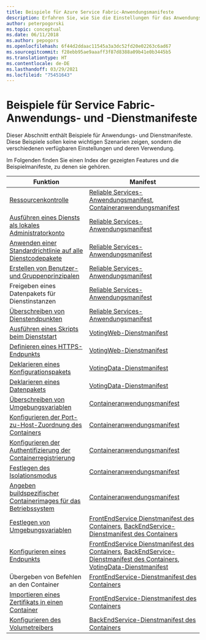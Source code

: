```yaml
---
title: Beispiele für Azure Service Fabric-Anwendungsmanifeste
description: Erfahren Sie, wie Sie die Einstellungen für das Anwendungs- und Dienstmanifest für eine Service Fabric-Anwendung konfigurieren.
author: peterpogorski
ms.topic: conceptual
ms.date: 06/11/2018
ms.author: pepogors
ms.openlocfilehash: 6f44d2ddaac11545a3a3dc52fd20e02263c6ad67
ms.sourcegitcommit: f28ebb95ae9aaaff3f87d8388a09b41e0b3445b5
ms.translationtype: HT
ms.contentlocale: de-DE
ms.lasthandoff: 03/29/2021
ms.locfileid: "75451643"
---
```

# <a name="service-fabric-application-and-service-manifest-examples"></a>Beispiele für Service Fabric-Anwendungs- und -Dienstmanifeste
Dieser Abschnitt enthält Beispiele für Anwendungs- und Dienstmanifeste. Diese Beispiele sollen keine wichtigen Szenarien zeigen, sondern die verschiedenen verfügbaren Einstellungen und deren Verwendung. 

Im Folgenden finden Sie einen Index der gezeigten Features und die Beispielmanifeste, zu denen sie gehören.

|Funktion|Manifest|
|---|---|
|[Ressourcenkontrolle](service-fabric-resource-governance.md)|[Reliable Services-Anwendungsmanifest](service-fabric-manifest-example-reliable-services-app.md#application-manifest), [Containeranwendungsmanifest](service-fabric-manifest-example-container-app.md#application-manifest)|
|[Ausführen eines Diensts als lokales Administratorkonto](service-fabric-application-runas-security.md)|[Reliable Services-Anwendungsmanifest](service-fabric-manifest-example-reliable-services-app.md#application-manifest)|
|[Anwenden einer Standardrichtlinie auf alle Dienstcodepakete](service-fabric-application-runas-security.md#apply-a-default-policy-to-all-service-code-packages)|[Reliable Services-Anwendungsmanifest](service-fabric-manifest-example-reliable-services-app.md#application-manifest)|
|[Erstellen von Benutzer- und Gruppenprinzipalen](service-fabric-application-runas-security.md)|[Reliable Services-Anwendungsmanifest](service-fabric-manifest-example-reliable-services-app.md#application-manifest)|
|Freigeben eines Datenpakets für Dienstinstanzen|[Reliable Services-Anwendungsmanifest](service-fabric-manifest-example-reliable-services-app.md#application-manifest)|
|[Überschreiben von Dienstendpunkten](service-fabric-service-manifest-resources.md#overriding-endpoints-in-servicemanifestxml)|[Reliable Services-Anwendungsmanifest](service-fabric-manifest-example-reliable-services-app.md#application-manifest)|
|[Ausführen eines Skripts beim Dienststart](service-fabric-run-script-at-service-startup.md)|[VotingWeb-Dienstmanifest](service-fabric-manifest-example-reliable-services-app.md#votingweb-service-manifest)|
|[Definieren eines HTTPS-Endpunkts](service-fabric-tutorial-dotnet-app-enable-https-endpoint.md#define-an-https-endpoint-in-the-service-manifest)|[VotingWeb-Dienstmanifest](service-fabric-manifest-example-reliable-services-app.md#votingweb-service-manifest)|
|[Deklarieren eines Konfigurationspakets](service-fabric-application-and-service-manifests.md)|[VotingData-Dienstmanifest](service-fabric-manifest-example-reliable-services-app.md#votingdata-service-manifest)|
|[Deklarieren eines Datenpakets](service-fabric-application-and-service-manifests.md)|[VotingData-Dienstmanifest](service-fabric-manifest-example-reliable-services-app.md#votingdata-service-manifest)|
|[Überschreiben von Umgebungsvariablen](service-fabric-get-started-containers.md#configure-and-set-environment-variables)|[Containeranwendungsmanifest](service-fabric-manifest-example-container-app.md#application-manifest)|
|[Konfigurieren der Port-zu-Host-Zuordnung des Containers](service-fabric-get-started-containers.md#configure-container-port-to-host-port-mapping-and-container-to-container-discovery)| [Containeranwendungsmanifest](service-fabric-manifest-example-container-app.md#application-manifest)|
|[Konfigurieren der Authentifizierung der Containerregistrierung](service-fabric-get-started-containers.md#configure-container-repository-authentication)|[Containeranwendungsmanifest](service-fabric-manifest-example-container-app.md#application-manifest)|
|[Festlegen des Isolationsmodus](service-fabric-get-started-containers.md#configure-isolation-mode)|[Containeranwendungsmanifest](service-fabric-manifest-example-container-app.md#application-manifest)|
|[Angeben buildspezifischer Containerimages für das Betriebssystem](service-fabric-get-started-containers.md#specify-os-build-specific-container-images)|[Containeranwendungsmanifest](service-fabric-manifest-example-container-app.md#application-manifest)|
|[Festlegen von Umgebungsvariablen](service-fabric-get-started-containers.md#configure-and-set-environment-variables)|[FrontEndService Dienstmanifest des Containers](service-fabric-manifest-example-container-app.md#frontendservice-service-manifest), [BackEndService-Dienstmanifest des Containers](service-fabric-manifest-example-container-app.md#backendservice-service-manifest)|
|[Konfigurieren eines Endpunkts](service-fabric-get-started-containers.md#configure-communication)|[FrontEndService Dienstmanifest des Containers](service-fabric-manifest-example-container-app.md#frontendservice-service-manifest), [BackEndService-Dienstmanifest des Containers](service-fabric-manifest-example-container-app.md#backendservice-service-manifest), [VotingData-Dienstmanifest](service-fabric-manifest-example-reliable-services-app.md#votingdata-service-manifest)|
|Übergeben von Befehlen an den Container|[FrontEndService-Dienstmanifest des Containers](service-fabric-manifest-example-container-app.md#frontendservice-service-manifest)|
|[Importieren eines Zertifikats in einen Container](service-fabric-securing-containers.md)|[FrontEndService-Dienstmanifest des Containers](service-fabric-manifest-example-container-app.md#frontendservice-service-manifest)|
|[Konfigurieren des Volumetreibers](service-fabric-containers-volume-logging-drivers.md)|[BackEndService-Dienstmanifest des Containers](service-fabric-manifest-example-container-app.md#backendservice-service-manifest)|

